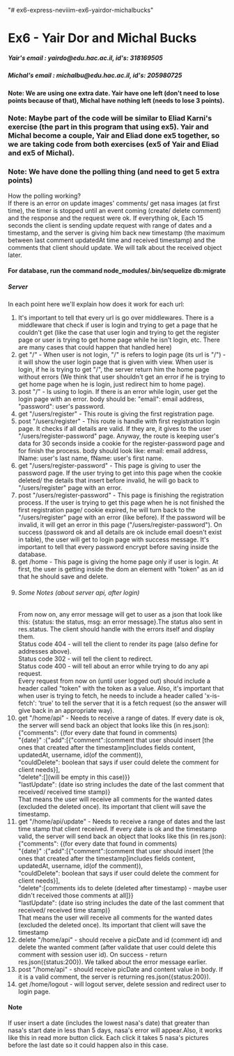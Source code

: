 "# ex6-express-neviiim-ex6-yairdor-michalbucks" 
<h1>Ex6 - Yair Dor and Michal Bucks</h1>
<h5>Yair's email : yairdo@edu.hac.ac.il, id's: 318169505</h5>
<h5>Michal's email : michalbu@edu.hac.ac.il, id's: 205980725</h5>

<h4>Note: We are using one extra date. Yair have one left (don't need to lose points because of that), 
Michal have nothing left (needs to lose 3 points).</h4>

<h3>Note: Maybe part of the code will be similar to Eliad Karni's exercise (the part in this program that using ex5). 
Yair and Michal become a couple, Yair and Eliad done ex5 together, so we are taking code from both exercises 
(ex5 of Yair and Eliad and ex5 of Michal).</h3>


<h3>Note: We have done the polling thing (and need to get 5 extra points)</h3>

<div>How the polling working?</div>
<div>
    If there is an error on update images' comments/ get nasa images (at first time), the timer is stopped until an 
    event coming (create/ delete comment) and the response and the request were ok.
    If everything ok, Each 15 seconds the client is sending update request with range of dates and a timestamp, and the server is giving
    him back new timestamp (the maximum between last comment updatedAt time and received timestamp) and the comments
    that client should update. We will talk about the received object later.
</div>

<h4>For database, run the command node_modules/.bin/sequelize db:migrate </h4>

<h5>Server</h5>
<div>
In each point here we'll explain how does it work for each url:
    <ol>
        <li>
            It's important to tell that every url is go over middlewares. There is a middleware that check if user  
            is login and trying to get a page that he couldn't get (like the case that user login and trying to get the
            register page or user is trying to get home page while he isn't login, etc. There are many cases that could 
            happen that handled here)
        </li>
        <li> 
            get "/" - When user is not login, "/" is refers to login page (its url is "/") - it will show the user login page 
            that is given with view. When user is login, if he is trying to get "/", the server return him the home page without errors 
            (We think that user shouldn't get an error if he is trying to get home page when he is login, just redirect him to home page).
        </li> 
        <li>
            post "/" - Is using to login. If there is an error while login, user get the login page with an  
            error. body should be: "email": email address, "password": user's password.
        </li>
        <li>
            get "/users/register" - This route is giving the first registration page.  
        </li>
        <li>
            post "/users/register" - This route is handle with first registration login page. It checks if all details
            are valid. If they are, it gives to the user "/users/register-password" page. Anyway, the route is keeping
            user's data for 30 seconds inside a cookie for the register-password page and for finish the process.
            body should look like: email: email address, lName: user's last name, fName: user's first name.
        </li>
        <li>
            get "/users/register-password" - This page is giving to user the password page. If the user trying to 
            get into this page when the cookie deleted/ the details that insert before invalid, he will go back to
            "/users/register" page with an error.
        </li>
        <li>
            post "/users/register-password" - This page is finishing the registration process. If the user is trying
            to get this page when he is not finished the first registration page/ cookie expired, he will turn back 
            to the "/users/register" page with an error (like before).
            If the password will be invalid, it will get an error in this page ("/users/register-password").
            On success (password ok and all details are ok include email doesn't exist in table), the user will get to 
            login page with success message. It's important to tell that every password encrypt before saving inside
            the database.
        </li>
        <li>
            get /home - This page is giving the home page only if user is login. At first, the user is getting inside 
            the dom an element with "token" as an id that he should save and delete.
        </li>
        <li>
            <h6>Some Notes (about server api, after login)</h6>
            <div>
                From now on, any error message will get to user as a json that look like this: 
                {status: the status, msg: an error message}.The status also sent in res.status. 
                The client should handle with the errors itself and display them.
            </div>
            <div>
                Status code 404 - will tell the client to render its page (also define for addresses above).
            </div>
            <div>
                Status code 302 - will tell the client to redirect.
            </div>
            <div>
                Status code 400 - will tell about an error while trying to do any api request.
            </div>
            <div>
                Every request from now on (until user logged out) should include a header called "token" with the token as 
            a value. 
                Also, it's important that when user is trying to fetch, he needs to include a header called 
                'x-is-fetch': 'true' to tell the server that it is a fetch request (so the answer will give back in an
                appropriate way).
            </div>
        </li>
        <li>
            get "/home/api" - Needs to receive a range of dates. If every date is ok, the server will send back an 
            object that looks like this (in res.json): 
            <div>{"comments": {(for every date that found in comments) </div>
            <div>"{date}" :{"add":[{"comment":(comment that user should insert [the ones that created after the 
                                    timestamp]includes fields content, updatedAt, username, id(of the comment)),
            </div>
            <div>                    "couldDelete": boolean that says if user could delete the comment for client needs}],</div>
            <div>          "delete":[](will be empty in this case)}} </div>
            <div>"lastUpdate": (date iso string includes the date of the last comment that received/ received time stamp)}</div>
            That means the user will receive all comments for the wanted dates (excluded the deleted once).
            Its important that client will save the timestamp.
        </li>
        <li>
            get "/home/api/update" - Needs to receive a range of dates and the last time stamp that client received.
            If every date is ok and the timestamp valid, the server will send back an object that looks like this (in res.json): 
            <div>{"comments": {(for every date that found in comments) </div>
            <div>"{date}" :{"add":[{"comment":(comment that user should insert [the ones that created after the 
                                    timestamp]includes fields content, updatedAt, username, id(of the comment)),
            </div>
            <div>                    "couldDelete": boolean that says if user could delete the comment for client needs}],</div>
            <div>          "delete":[comments ids to delete (deleted after timestamp) - maybe user didn't received 
                                    those comments at all]}} </div>
            <div>"lastUpdate": (date iso string includes the date of the last comment that received/ received time stamp)}</div>
            That means the user will receive all comments for the wanted dates (excluded the deleted once).
            Its important that client will save the timestamp
        </li>
        <li>
            delete "/home/api" - should receive a picDate and id (comment id) and delete the wanted comment 
            (after validate that user could delete this comment with session user id).
            On success - return res.json({status:200}). We talked about the error message earlier.
        </li>
        <li>
            post "/home/api" - should receive picDate and content value in body. If it is a valid comment, the server is 
            returning res.json({status:200}).
        </li>
        <li>
            get /home/logout - will logout server, delete session and redirect user to login page.
        </li>
    </ol>
</div>

<h4> Note </h4>
<div>
If user insert a date (includes the lowest nasa's date) that greater than nasa's start date in less 
than 5 days, nasa's error will appear.Also, it works like this in read more button click. Each click it takes 5 nasa's 
pictures before the last date so it could happen also in this case.
</div>